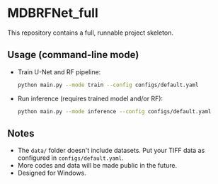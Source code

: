# MDBRFNet_full

This repository contains a full, runnable project skeleton.

## Usage (command-line mode)
- Train U-Net and RF pipeline:
  ```bash
  python main.py --mode train --config configs/default.yaml
  ```
- Run inference (requires trained model and/or RF):
  ```bash
  python main.py --mode inference --config configs/default.yaml
  ```

## Notes
- The `data/` folder doesn't include datasets. Put your TIFF data as configured in `configs/default.yaml`.
- More codes and data will be made public in the future.
- Designed for Windows.
